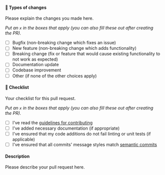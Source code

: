#### 🔧 Types of changes

Please explain the changes you made here.

*Put an `x` in the boxes that apply (you can also fill these out after creating the PR).*

- [ ] Bugfix (non-breaking change which fixes an issue)
- [ ] New feature (non-breaking change which adds functionality)
- [ ] Breaking change (fix or feature that would cause existing functionality to not work as expected)
- [ ] Documentation update
- [ ] Codebase improvement
- [ ] Other (if none of the other choices apply)

#### 🚨 Checklist

Your checklist for this pull request.

*Put an `x` in the boxes that apply (you can also fill these out after creating the PR).*

- [ ] I've read the [guidelines for contributing](https://github.com/gremo/symfony-sail/blob/main/CONTRIBUTING.md)
- [ ] I've added necessary documentation (if appropriate)
- [ ] I've ensured that my code additions do not fail linting or unit tests (if applicable)
- [ ] I've ensured that all commits' message styles match [semantic commits](https://gist.github.com/joshbuchea/6f47e86d2510bce28f8e7f42ae84c716)

#### Description

Please describe your pull request here.

